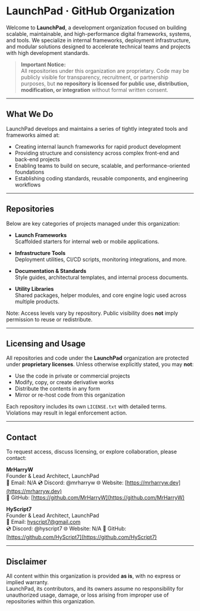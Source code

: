 # LaunchPad · GitHub Organization

Welcome to **LaunchPad**, a development organization focused on building scalable, maintainable, and high-performance digital frameworks, systems, and tools. We specialize in internal frameworks, deployment infrastructure, and modular solutions designed to accelerate technical teams and projects with high development standards.

> **Important Notice:**  
> All repositories under this organization are proprietary. Code may be publicly visible for transparency, recruitment, or partnership purposes, but **no repository is licensed for public use, distribution, modification, or integration** without formal written consent.

---

## What We Do

LaunchPad develops and maintains a series of tightly integrated tools and frameworks aimed at:

- Creating internal launch frameworks for rapid product development
- Providing structure and consistency across complex front-end and back-end projects
- Enabling teams to build on secure, scalable, and performance-oriented foundations
- Establishing coding standards, reusable components, and engineering workflows

---

## Repositories

Below are key categories of projects managed under this organization:

- **Launch Frameworks**  
  Scaffolded starters for internal web or mobile applications.

- **Infrastructure Tools**  
  Deployment utilities, CI/CD scripts, monitoring integrations, and more.

- **Documentation & Standards**  
  Style guides, architectural templates, and internal process documents.

- **Utility Libraries**  
  Shared packages, helper modules, and core engine logic used across multiple products.

Note: Access levels vary by repository. Public visibility does **not** imply permission to reuse or redistribute.

---

## Licensing and Usage

All repositories and code under the **LaunchPad** organization are protected under **proprietary licenses**. Unless otherwise explicitly stated, you may **not**:

- Use the code in private or commercial projects
- Modify, copy, or create derivative works
- Distribute the contents in any form
- Mirror or re-host code from this organization

Each repository includes its own `LICENSE.txt` with detailed terms.  
Violations may result in legal enforcement action.

---

## Contact

To request access, discuss licensing, or explore collaboration, please contact:

**MrHarryW**  
Founder & Lead Architect, LaunchPad  
📧 Email: N/A
💿 Discord: @mrharryw
🌐 Website: [https://mrharryw.dev](https://mrharryw.dev)  
🔗 GitHub: [https://github.com/MrHarryW](https://github.com/MrHarryW)

**HyScript7**  
Founder & Lead Architect, LaunchPad  
📧 Email: hyscript7@gmail.com  
💿 Discord: @hyscript7
🌐 Website: N/A
🔗 GitHub: [https://github.com/HyScript7](https://github.com/HyScript7)

---

## Disclaimer

All content within this organization is provided **as is**, with no express or implied warranty.  
LaunchPad, its contributors, and its owners assume no responsibility for unauthorized usage, damage, or loss arising from improper use of repositories within this organization.

